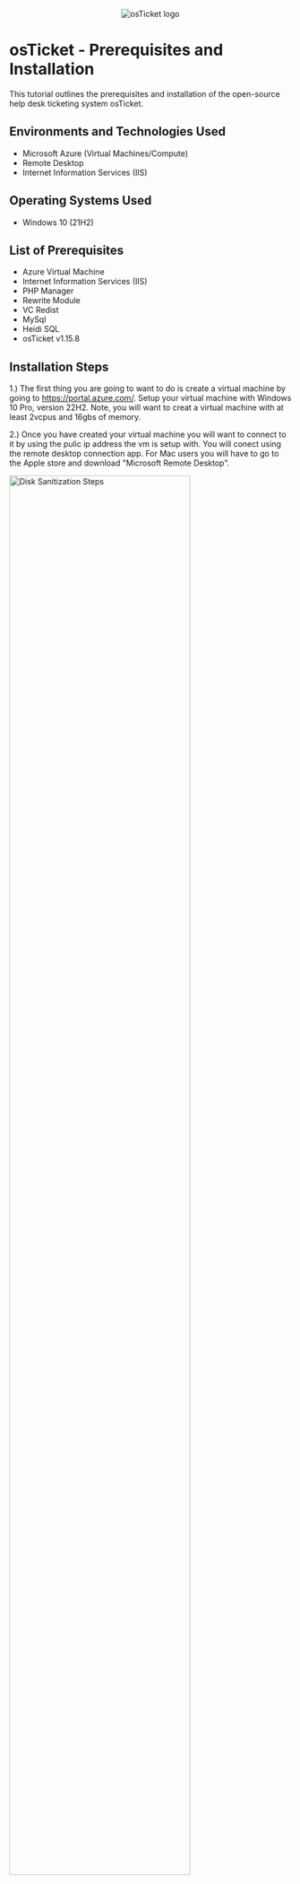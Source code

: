 <p align="center">
<img src="https://i.imgur.com/Clzj7Xs.png" alt="osTicket logo"/>
</p>

<h1>osTicket - Prerequisites and Installation</h1>
This tutorial outlines the prerequisites and installation of the open-source help desk ticketing system osTicket.<br />




<h2>Environments and Technologies Used</h2>

- Microsoft Azure (Virtual Machines/Compute)
- Remote Desktop
- Internet Information Services (IIS)

<h2>Operating Systems Used </h2>

- Windows 10</b> (21H2)

<h2>List of Prerequisites</h2>

- Azure Virtual Machine
- Internet Information Services (IIS)
- PHP Manager
- Rewrite Module
- VC Redist
- MySql
- Heidi SQL
- osTicket v1.15.8
   
 
 <h2>Installation Steps</h2>

1.) The first thing you are going to want to do is create a virtual machine by going to https://portal.azure.com/. Setup your virtual machine with Windows 10 Pro, version 22H2. Note, you will want to creat a virtual machine with at least 2vcpus and 16gbs of memory.

2.) Once you have created your virtual machine you will want to connect to it by using the pulic ip address the vm is setup with. You will conect using the remote desktop connection app. For Mac users you will have to go to the Apple store and download "Microsoft Remote Desktop".
<p>
<img src="https://imgur.com/MAhXK2e.png" height="80%" width="80%" alt="Disk Sanitization Steps"/>
</p>
<p>
<img src="https://imgur.com/Zf2jw07.png" height="40%" width="40%" alt="Disk Sanitization Steps"/>
</p>
<br />
 3.) Once you have conneted to your virtual machine you will wnat to go to your control panel. From the control panel open up programs. Select, Turn Windows fratures on and off.
<p>
<img src="https://imgur.com/fGXMpx4.png" height="80%" width="80%" alt="Disk Sanitization Steps"/>
</p>
<p>
<img src="https://imgur.com/LBGkAw6.png" height="40%" width="40%" alt="Disk Sanitization Steps"/>
</p>
<br />
 4.) You will want to install / enable IIS in Windows with CGI and Common HTTP Features
  - World Wide Web Services -> Application Development Features -> 
[X] CGI
[X] Common HTTP Features
<p>
<img src="https://imgur.com/LQjw9le.png" height="40%" width="40%" alt="Disk Sanitization Steps"/>
</p>
<p>
***NOTE*** Make sure all Common HTTP Features are checked.
 To make sure the IIS is installed/enabled go to a browser of your choice and search for 127.0.0.1 It should look something like this.
 
</p>
<img src="https://imgur.com/eICujoq.png"height="40%" width="40%" alt="Disk Sanitization Steps"/><br />


 5.) Now that the IIS is enabled, from the installation files, download and install PHP manager for IIS (PHPManagerforIIS_V1.5.0.msi) go through the install wizard and complete the install.
 6.) Next from the installation files, download and install the rewrite module (rewrite_amd64_en-US.msi)
 7.) Create a folder in the C drive called PHP.
 8.) From the installation files, download PHP 7.3.8 (php-7.3.8-nts-Win32-VC15-x866.zip) and unzip the contents into c:\PHP

  !! ATTENTION !!
  If this appears, choose to "keep" the file:

<p>
 <img src="https://imgur.com/xZv1Yhw.png" height="40%" width="40%" alt="Disk Sanitization Steps"/>
<p>
<p>

<p>
 <img src="https://imgur.com/YwBhqo0.png" height="40%" width="40%" alt="Disk Sanitization Steps"/>
 <p>
 <p>
  9.) Once you have downloaded and extracted the zip file into the PHP folder on the C drive, download and install the VC_redist.x86.exe from the installation files. Go through the setup wizard to finish setting up and installing the VC_redist.x86 exe.
  10.) Download and install MySQL 5.5.62 (mysql-5.5.62-win32.msi)
  run the setup wizard:
  typical setup->
  Launch configuration wizard (after install) ->
  Standard Configuration ->

  Make the new root password: Password!

  <p>
  <img src="https://imgur.com/KxcUy7C.png" height="40%" width="40%" alt="Disk Sanitization Steps"/>
  <p>
  <p>
   Execute the process on the next page.
  <p>
  <img src="https://imgur.com/i7sn6hT.png" height="40%" width="40%" alt="Disk Sanitization Steps"/>
  <p>
  <p>
   11.) Now that we have the files downloaded and installed we will want to search for IIS in the windows serach bar. Open IIS as an administrator. The program should look like this.

  <p>
 <img src="https://imgur.com/rgdZwmM.png" height="40%" width="40%" alt="Disk Sanitization Steps"/>  
  </p>
  <p>
   12.) We will now want to register PHP from within IIS.
      Click on PHP Manager.
   <p>
  <img src="https://imgur.com/vvTLNBH.png" height="40%" width="40%" alt="Disk Sanitization Steps"/>   
  <p>
  <p>
   Register new PHP version.
   <p>
  <img src="https://imgur.com/qdbn5zQ.png" height="40%" width="40%" alt="Disk Sanitization Steps"/>  
  <p>
   <p>
   You will wat to provide a path to the php executable file (php-cgi.exe)).
    Go to C Drive -> click on php-cgi file.
  <p>
  <img src="https://imgur.com/oJZ0gp9.png" height="40%" width="40%" alt="Disk Sanitization Steps"/>  
  <p>
   <p>
    Restart the IIS server
   <p>
  <img src="https://imgur.com/CJ3RUbG.png" height="40%" width="40%" alt="Disk Sanitization Steps"/>  
  <p>
  <p>
   13.) Install osTicket v1.15.8
     -Download osTicket from the Installation Files Folder
     -Extract and copy "upload" folder to c:\inetpub\wwwroot
     -Within c:\inetpub\root, Rename "upload" to "osTicket"

     Reload IIS again.

   14.) On IIS go to sites -> Default -> osTicket
     -On the right, click "Browse *:80"

   <p>
  <img src="https://imgur.com/Yw55d5b.png" height="40%" width="40%" alt="Disk Sanitization Steps"/>  
  <p>
  <p>
    Some extensions are not enabled on the osTicket browser.
  <p>
 <img src="https://imgur.com/eJIsGTn.png" height="40%" width="40%" alt="Disk Sanitization Steps"/>  
 </p>
 <p>
  To enable the extensions:
  -Go back to IIS, sites -> Default -> osticket
  -Double click PHP manager
  -Click "Enable or disable an extension"
  <p>
 <img src="https://imgur.com/vvTLNBH.png" height="40%" width="40%" alt="Disk Sanitization Steps"/> 
  </p>
  <p>

  <p>
 <img src="https://imgur.com/uigyKjb.png" height="40%" width="40%" alt="Disk Sanitization Steps"/>  
 <p>
  <p>
   We will want to enable three extensions from here.
   1.) php_imap.dll
   2.) php_intl.dll
   3.) php_apcache.dll
 <p>
<img src="https://imgur.com/cOem7Nb.png" height="40%" width="40%" alt="Disk Sanitization Steps"/> 
<p>
 <p>

 15.) Once we have those extensions enabled in IIS, we are going to want to rename one of the files in our osTicket folder.
   Do into the file explorer and search for c;\inetpub\wwwroot\osTicket\include\ost-sampleconfig.php

   We are going to rename the ost-sampleconfig.php to ost-config.php

   Now that we have renamed the files, right click on the file and go to properties.
   From there click security, click on advance, and disable the inheritance.
   We will select remove all inherited permissions from this object.

   Now we will add new permissions.

   Click add

  <p>
 <img src="https://imgur.com/VPZvOdo.png" height="40%" width="40%" alt="Disk Sanitization Steps"/>  
  </p>
  <p>

  Select a principal

  <p>
 <img src="https://imgur.com/PoGk34d.png" height="40%" width="40%" alt="Disk Sanitization Steps"/>  
  </p>
  <p>

   Type "Everyone" on the box.

  <p>
 <img src="https://imgur.com/F4H3ppM.png" height="40%" width="40%" alt="Disk Sanitization Steps"/>  
 <\p>
 <p>

   Make sure full control and all the other boxes are checked.

 <p>
<img src="https://imgur.com/rbbGqwB.png" height="40%" width="40%" alt="Disk Sanitization Steps"/> 
  </p>
 <p>

   Click apply and ok.

 <p>
<img src="https://imgur.com/saRO3y5.png" height="40%" width="40%" alt="Disk Sanitization Steps"/> 
 </p>
<p>

  Once that is done we will continue to setup osTicket in the browser. Click continue on the osTicket browser page.
  Fill out the page as required except the database settings at the bottom of the page. We will get to that.

  We will want to download and install HeidiSZL from the instillation files.

 <p>
<img src="https://imgur.com/i7a4gWC.png" height="40%" width="40%" alt="Disk Sanitization Steps"/> 
</p>
<p>

 When the program is open we will create a new session in it.

<p>
<img src="https://imgur.com/g5M1i61.png" height="40%" width="40%" alt="Disk Sanitization Steps"/>
</p>
<p>

  We want to make sure the username is root and the password is Password1.

<p>
<img src="https://imgur.com/LEAZNOc.png" height="40%" width="40%" alt="Disk Sanitization Steps"/>
</p>
<p>

Once we are connected to the session we will go back to the browser to finish setting everything up. Under the database settings in the browser the username will be root and the password will be Password1.

We will now create a new database within HeidiSQL. In Heidi right click on the left side where is says "unnamed", selext "create new", and then select "database". Name the new database osTicket. Once we have the new database setup go back to the osTicket browser and under MySQL database type in osTicket.

<p>
<img src="https://imgur.com/0rG1AJm.png" height="40%" width="40%" alt="Disk Sanitization Steps"/>
</p>
<p>

 The last step is to do some clean up. We will want to delete the setup folder in our system.
 -delete: C:\inetpub\wwwroot\osTicket\setup
 only delete the setup folder and nothing else.

 We then will want to set the permissions back to "Read only" in the ost-config.php file.

 <p>
 <img src="https://imgur.com/wFr0pkK.png" height="40%" width="40%" alt="Disk Sanitization Steps"/>
 </p>
 <p>
  
 <p>
 <img src="https://imgur.com/jsJOPyn.png" height="40%" width="40%" alt="Disk Sanitization Steps"/>
 </p>
 <p>

 The last step after that is to login to osTicket on the browser.

 <p>
<img src="https://imgur.com/uHVdDsx.png" height="40%" width="40%" alt="Disk Sanitization Steps"/>
</p>
<p>

Congrats! You have now successfully installed and setup osTicket!
 
 






 
     
 

   
 </p>
  </p>
